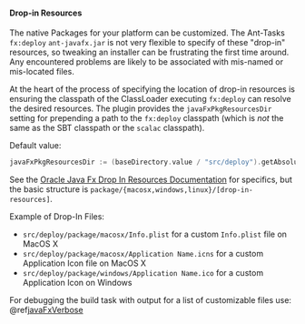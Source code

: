 #### Drop-in Resources
The native Packages for your platform can be customized. The Ant-Tasks `fx:deploy` `ant-javafx.jar` is not very flexible to specify of these "drop-in" resources, so tweaking an installer can be frustrating the first time around. Any encountered problems are likely
to be associated with mis-named or mis-located files.

At the heart of the process of specifying the location of drop-in resources is ensuring the classpath of the ClassLoader executing `fx:deploy` can resolve the desired resources. The plugin provides the `javaFxPkgResourcesDir` setting for prepending a path
to the `fx:deploy` classpath (which is *not* the same as the SBT classpath or the `scalac` classpath).

Default value:
```scala
javaFxPkgResourcesDir := (baseDirectory.value / "src/deploy").getAbsolutePath
```

See the [Oracle Java Fx Drop In Resources Documentation](https://docs.oracle.com/javafx/2/deployment/self-contained-packaging.htm#BCGICFDB) for specifics, but the basic structure is `package/{macosx,windows,linux}/[drop-in-resources]`.

Example of Drop-In Files:

* `src/deploy/package/macosx/Info.plist` for a custom `Info.plist` file on MacOS X
* `src/deploy/package/macosx/Application Name.icns` for a custom Application Icon file on MacOS X
* `src/deploy/package/windows/Application Name.ico` for a custom Application Icon on Windows


For debugging the build task with output for a list of customizable files use: @ref[javaFxVerbose](build_settings.md#log-build-output-to-console)

